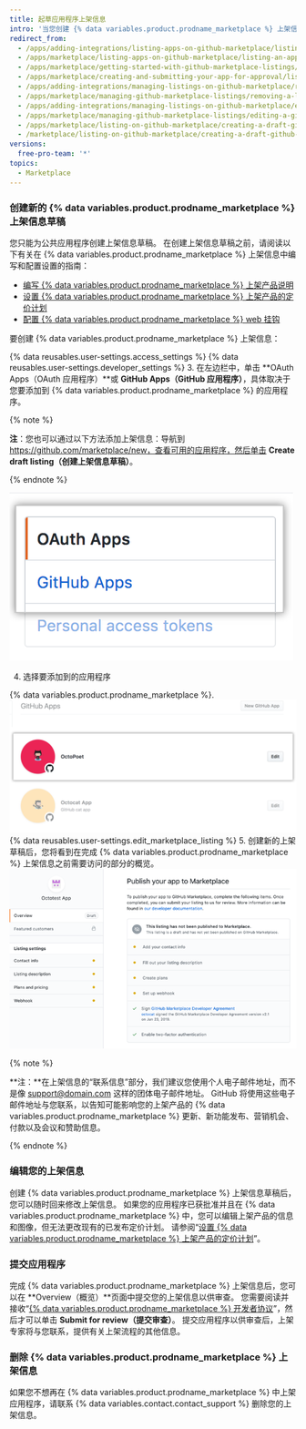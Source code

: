 ```yaml
---
title: 起草应用程序上架信息
intro: '当您创建 {% data variables.product.prodname_marketplace %} 上架信息时，GitHub 将其保存为草稿模式，直到您提交应用程序以供审批。 您的上架信息向客户显示如何使用您的应用程序。'
redirect_from:
  - /apps/adding-integrations/listing-apps-on-github-marketplace/listing-an-app-on-github-marketplace/
  - /apps/marketplace/listing-apps-on-github-marketplace/listing-an-app-on-github-marketplace/
  - /apps/marketplace/getting-started-with-github-marketplace-listings/listing-an-app-on-github-marketplace/
  - /apps/marketplace/creating-and-submitting-your-app-for-approval/listing-an-app-on-github-marketplace/
  - /apps/adding-integrations/managing-listings-on-github-marketplace/removing-a-listing-from-github-marketplace/
  - /apps/marketplace/managing-github-marketplace-listings/removing-a-listing-from-github-marketplace/
  - /apps/adding-integrations/managing-listings-on-github-marketplace/editing-a-github-marketplace-listing/
  - /apps/marketplace/managing-github-marketplace-listings/editing-a-github-marketplace-listing/
  - /apps/marketplace/listing-on-github-marketplace/creating-a-draft-github-marketplace-listing/
  - /marketplace/listing-on-github-marketplace/creating-a-draft-github-marketplace-listing
versions:
  free-pro-team: '*'
topics:
  - Marketplace
---
```




### 创建新的 {% data variables.product.prodname_marketplace %} 上架信息草稿

您只能为公共应用程序创建上架信息草稿。 在创建上架信息草稿之前，请阅读以下有关在 {% data variables.product.prodname_marketplace %} 上架信息中编写和配置设置的指南：

* [编写 {% data variables.product.prodname_marketplace %} 上架产品说明](/marketplace/listing-on-github-marketplace/writing-github-marketplace-listing-descriptions/)
* [设置 {% data variables.product.prodname_marketplace %} 上架产品的定价计划](/marketplace/listing-on-github-marketplace/setting-a-github-marketplace-listing-s-pricing-plan/)
* [配置 {% data variables.product.prodname_marketplace %} web 挂钩](/marketplace/listing-on-github-marketplace/configuring-the-github-marketplace-webhook/)

要创建 {% data variables.product.prodname_marketplace %} 上架信息：

{% data reusables.user-settings.access_settings %}
{% data reusables.user-settings.developer_settings %}
3. 在左边栏中，单击 **OAuth Apps（OAuth 应用程序）**或 **GitHub Apps（GitHub 应用程序）**，具体取决于您要添加到 {% data variables.product.prodname_marketplace %} 的应用程序。

  {% note %}

  **注**：您也可以通过以下方法添加上架信息：导航到 https://github.com/marketplace/new，查看可用的应用程序，然后单击 **Create draft listing（创建上架信息草稿）**。

  {% endnote %}

  ![应用程序类型选择](/assets/images/settings/apps_choose_app.png)

4. 选择要添加到的应用程序

{% data variables.product.prodname_marketplace %}.
![选择在 {% data variables.product.prodname_marketplace %} 中上架的应用程序](/assets/images/github-apps/github_apps_select-app.png)
{% data reusables.user-settings.edit_marketplace_listing %}
5. 创建新的上架草稿后，您将看到在完成 {% data variables.product.prodname_marketplace %} 上架信息之前需要访问的部分的概览。 ![GitHub Marketplace 上架信息](/assets/images/marketplace/marketplace_listing_overview.png)


{% note %}

**注：**在上架信息的“联系信息”部分，我们建议您使用个人电子邮件地址，而不是像 support@domain.com 这样的团体电子邮件地址。 GitHub 将使用这些电子邮件地址与您联系，以告知可能影响您的上架产品的 {% data variables.product.prodname_marketplace %} 更新、新功能发布、营销机会、付款以及会议和赞助信息。

{% endnote %}

### 编辑您的上架信息

创建 {% data variables.product.prodname_marketplace %} 上架信息草稿后，您可以随时回来修改上架信息。 如果您的应用程序已获批准并且在 {% data variables.product.prodname_marketplace %} 中，您可以编辑上架产品的信息和图像，但无法更改现有的已发布定价计划。 请参阅“[设置 {% data variables.product.prodname_marketplace %} 上架产品的定价计划](/marketplace/listing-on-github-marketplace/setting-a-github-marketplace-listing-s-pricing-plan/)”。

### 提交应用程序

完成 {% data variables.product.prodname_marketplace %} 上架信息后，您可以在 **Overview（概览）**页面中提交您的上架信息以供审查。 您需要阅读并接收“[{% data variables.product.prodname_marketplace %} 开发者协议](/articles/github-marketplace-developer-agreement/)”，然后才可以单击 **Submit for review（提交审查）**。 提交应用程序以供审查后，上架专家将与您联系，提供有关上架流程的其他信息。

### 删除 {% data variables.product.prodname_marketplace %} 上架信息

如果您不想再在 {% data variables.product.prodname_marketplace %} 中上架应用程序，请联系 {% data variables.contact.contact_support %} 删除您的上架信息。
